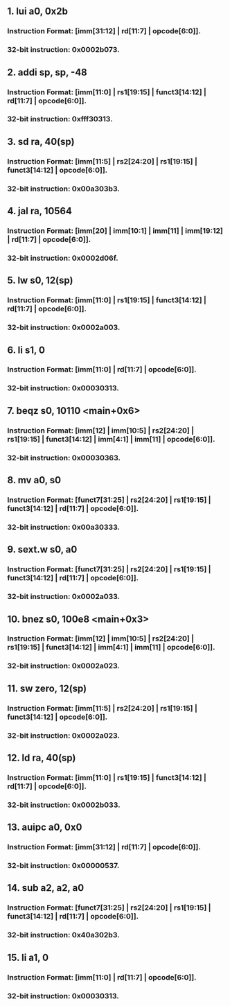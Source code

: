 ## 1. lui a0, 0x2b
### Instruction Format: [imm[31:12] | rd[11:7] | opcode[6:0]].
### 32-bit instruction: 0x0002b073.

## 2. addi sp, sp, -48
### Instruction Format: [imm[11:0] | rs1[19:15] | funct3[14:12] | rd[11:7] | opcode[6:0]].
### 32-bit instruction: 0xfff30313.

## 3. sd ra, 40(sp)
### Instruction Format: [imm[11:5] | rs2[24:20] | rs1[19:15] | funct3[14:12] | opcode[6:0]].
### 32-bit instruction: 0x00a303b3.

## 4. jal ra, 10564 <printf>
### Instruction Format: [imm[20] | imm[10:1] | imm[11] | imm[19:12] | rd[11:7] | opcode[6:0]].
### 32-bit instruction: 0x0002d06f.

## 5. lw s0, 12(sp)
### Instruction Format: [imm[11:0] | rs1[19:15] | funct3[14:12] | rd[11:7] | opcode[6:0]].
### 32-bit instruction: 0x0002a003.

## 6. li s1, 0
### Instruction Format: [imm[11:0] | rd[11:7] | opcode[6:0]].
### 32-bit instruction: 0x00030313.

## 7. beqz s0, 10110 <main+0x6>
### Instruction Format: [imm[12] | imm[10:5] | rs2[24:20] | rs1[19:15] | funct3[14:12] | imm[4:1] | imm[11] | opcode[6:0]].
### 32-bit instruction: 0x00030363.

## 8. mv a0, s0
### Instruction Format: [funct7[31:25] | rs2[24:20] | rs1[19:15] | funct3[14:12] | rd[11:7] | opcode[6:0]].
### 32-bit instruction: 0x00a30333.

## 9. sext.w s0, a0
### Instruction Format: [funct7[31:25] | rs2[24:20] | rs1[19:15] | funct3[14:12] | rd[11:7] | opcode[6:0]].
### 32-bit instruction: 0x0002a033.

## 10. bnez s0, 100e8 <main+0x3>
### Instruction Format: [imm[12] | imm[10:5] | rs2[24:20] | rs1[19:15] | funct3[14:12] | imm[4:1] | imm[11] | opcode[6:0]].
### 32-bit instruction: 0x0002a023.

## 11. sw zero, 12(sp)
### Instruction Format: [imm[11:5] | rs2[24:20] | rs1[19:15] | funct3[14:12] | opcode[6:0]].
### 32-bit instruction: 0x0002a023.

## 12. ld ra, 40(sp)
### Instruction Format: [imm[11:0] | rs1[19:15] | funct3[14:12] | rd[11:7] | opcode[6:0]].
### 32-bit instruction: 0x0002b033.

## 13. auipc a0, 0x0
### Instruction Format: [imm[31:12] | rd[11:7] | opcode[6:0]].
### 32-bit instruction: 0x00000537.

## 14. sub a2, a2, a0
### Instruction Format: [funct7[31:25] | rs2[24:20] | rs1[19:15] | funct3[14:12] | rd[11:7] | opcode[6:0]].
### 32-bit instruction: 0x40a302b3.

## 15. li a1, 0
### Instruction Format: [imm[11:0] | rd[11:7] | opcode[6:0]].
### 32-bit instruction: 0x00030313.

